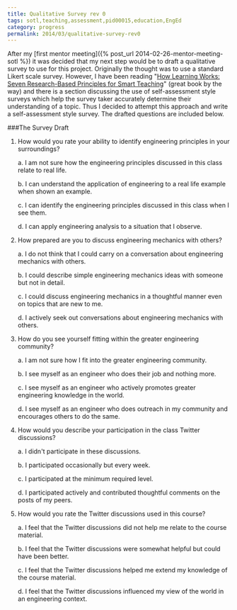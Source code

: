 ```yaml
---
title: Qualitative Survey rev 0
tags: sotl,teaching,assessment,pid00015,education,EngEd
category: progress
permalink: 2014/03/qualitative-survey-rev0
---
```


After my [first mentor meeting]({% post_url 2014-02-26-mentor-meeting-sotl %}) it was decided that my next step would be to draft a qualitative survey to use for this project. Originally the thought was to use a standard Likert scale survey. However, I have been reading "[How Learning Works: Seven Research-Based Principles for Smart Teaching](http://www.amazon.com/gp/product/0470484101/ref=as_li_ss_tl?ie=UTF8&camp=1789&creative=390957&creativeASIN=0470484101&linkCode=as2&tag=madibiki-20)" (great book by the way) and there is a section discussing the use of self-assessment style surveys which help the survey taker accurately determine their understanding of a topic. Thus I decided to attempt this approach and write a self-assessment style survey. The drafted questions are included below.

###The Survey Draft
1. How would you rate your ability to identify engineering principles in your surroundings?

    a. I am not sure how the engineering principles discussed in this class relate to real life.

    b. I can understand the application of engineering to a real life example when shown an example.

    c. I can identify the engineering principles discussed in this class when I see them.

    d. I can apply engineering analysis to a situation that I observe.

2. How prepared are you to discuss engineering mechanics with others?

    a. I do not think that I could carry on a conversation about engineering mechanics with others.

    b. I could describe simple engineering mechanics ideas with someone but not in detail.

    c. I could discuss engineering mechanics in a thoughtful manner even on topics that are new to me.

    d. I actively seek out conversations about engineering mechanics with others.

3. How do you see yourself fitting within the greater engineering community?

    a. I am not sure how I fit into the greater engineering community.

    b. I see myself as an engineer who does their job and nothing more.

    c. I see myself as an engineer who actively promotes greater engineering knowledge in the world.

    d. I see myself as an engineer who does outreach in my community and encourages others to do the same.

4. How would you describe your participation in the class Twitter discussions?

    a. I didn't participate in these discussions.

    b. I participated occasionally but every week.

    c. I participated at the minimum required level.

    d. I participated actively and contributed thoughtful comments on the posts of my peers.

5. How would you rate the Twitter discussions used in this course?

    a. I feel that the Twitter discussions did not help me relate to the course material.

    b. I feel that the Twitter discussions were somewhat helpful but could have been better.

    c. I feel that the Twitter discussions helped me extend my knowledge of the course material.

    d. I feel that the Twitter discussions influenced my view of the world in an engineering context.
